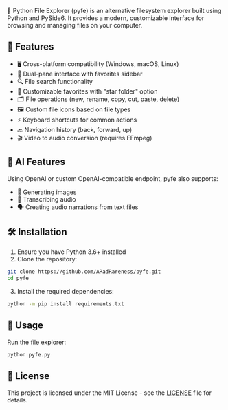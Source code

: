 📁 Python File Explorer (pyfe) is an alternative filesystem explorer built using Python and PySide6. It provides a modern, customizable interface for browsing and managing files on your computer.

## 🌟 Features

- 🖥️ Cross-platform compatibility (Windows, macOS, Linux)
- 📂 Dual-pane interface with favorites sidebar
- 🔍 File search functionality
- 📌 Customizable favorites with "star folder" option
- 🗂️ File operations (new, rename, copy, cut, paste, delete)
- 🖼️ Custom file icons based on file types
- ⚡ Keyboard shortcuts for common actions
- 🔙 Navigation history (back, forward, up)
- 🎬 Video to audio conversion (requires FFmpeg)

## 🧠 AI Features
Using OpenAI or custom OpenAI-compatible endpoint, pyfe also supports:
- 🎨 Generating images
- 🎤 Transcribing audio
- 🗣️ Creating audio narrations from text files

## 🛠️ Installation

1. Ensure you have Python 3.6+ installed
2. Clone the repository:
```sh
git clone https://github.com/ARadRareness/pyfe.git
cd pyfe
```
3. Install the required dependencies:

```sh
python -m pip install requirements.txt
```

## 🚀 Usage

Run the file explorer:
```sh
python pyfe.py
```

## 📜 License

This project is licensed under the MIT License - see the [LICENSE](LICENSE) file for details.